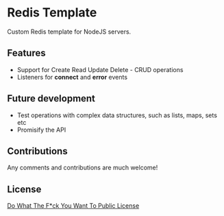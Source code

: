 # Redis Template

Custom Redis template for NodeJS servers.

## Features

- Support for Create Read Update Delete - CRUD operations
- Listeners for **connect** and **error** events

## Future development

- Test operations with complex data structures, such as lists, maps, sets etc
- Promisify the API

## Contributions

Any comments and contributions are much welcome!

## License

[Do What The F*ck You Want To Public License](https://github.com/sindelio/redis-template/blob/master/LICENSE)